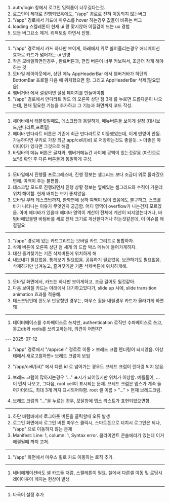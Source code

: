 1. auth/login 창에서 로그인 입력폼이 너무길다는것.
2. 로그인이 제대로 진행되었음에도, "/app" 경로로 전혀 이동되지 않는버그
3. "/app" 경로에서 카드에 마우스를 hover 하는경우 값들이 바뀌는 버그
4. loading 스켈레톤이 현재 ui 랑 맞지않아 이질감이 드는 ux 경험
5. 모든 버그요소 제거. 리팩토링 하면서 진행.

---
1. "/app" 경로에서 카드 하나만 보이게, 아래에서 위로 쓸어올리는경우 애니메이션 효과로 카드가 넘어가는 ui 반영
2. 작은 모바일화면인경우 , 완료버튼과, 편집 버튼이 너무 커보여서, 조금더 작게 해야하는 것
3. 모바일 레이아웃에서, 상단 메뉴 AppHeaderBar 에서 햄버거바가 하단의 BottomBar 프로필 다음 에 위치했으면 함. 그리고 AppHeaderBar 삭제(필요없음)
4. 햄버거바 에서 설정이면 설정 페이지를 만들어야함
5. "/app" 경로에서 만다라트 카드 의 오른쪽 상단 점 3개 를 누르면 드롭다운이 나오는데, 현재 필요한 기능을 추가하고 그 기능과 화면까지 코드 작성.


---

1. 헤더바에서 태블릿일때도, 데스크탑과 동일하게, 메뉴버튼들 보이게 설정 (대시보드,만다라트,프로필)
2. 헤더바 만다라트 버튼은 기존에 최근 만다라트로 이동했었는데, 이게 반영이 안됨. 가능하다면 쿠키로 가장 최근 app/cell/[id] 로 저장하는것도 좋을듯. > 더좋은 아이디어가 있다면 그것으로 해결
3. 바텀바의 메뉴 버튼은 글자와, 햄버거메뉴간 사이에 공백이 있는것같음 (마진으로 보임) 확인 후 다른 버튼들과 동일하게 구성.



---

1. 모바일에서 진행률 프로그레스바, 진행 정보는 셀그리드 보다 조금더 위로 올라갔으면해. 여백이 주는 불편함.
2. 데스크탑 모드로 진행되면서 진행 상황 정보는 옆에있는 셀그리드와 수직이 가운데 위치 해야함. 현재 배치는 보기 좋지않음.
3. 모바일 부터 데스크탑까지, 한화면에 상하 여백이 많이 있음에도 불구하고, 스크롤바가 나타나는 이유가 무엇인지 궁금함. 어디 영역이 overflow가 나는건지 모르겠음. 아마 헤더바가 있을때 헤더바 영역이 계산이 전체에 계산이 되지않는다거나, 바텀바에있을땐 바텀바를 세로 전체 크기로 계산한다거나 하는것같은데, 이 이슈를 해결필요


---

1. "/app" 경로에 있는 카드그리드는 모바일 카드 그리드로 통합하자.
2. 삭제 버튼이 오른쪽 상단 점 세개 의 드랍 박스 메뉴에 들어가게하자.
3. 대신 즐겨찾기는 기존 삭제버튼에 위치하게 해
4. 내보내기 필요없음. 통계보기 필요없음. 공유하기 필요없음. 보관하기도 필요없음. 삭제하기만 남겨놓고, 즐겨찾기만 기존 삭제버튼에 위치하게해.

---

1. 모바일 화면에서, 카드는 하나만 보이게하고, 조금 길어도 될것같아.
2. 다음 보여질 카드는 아래에서 대기하고있다가, slide up 시에, slide transition animation 효과를 적용해.
3. 데스크탑인데 윈도우 반응형인 경우는, 마우스 휠을 내릴경우 카드가 올라가게 하면돼



---

1. 데이터베이스를 수파베이스로 쓰지만, authentication 로직만 수파베이스로 쓰고, 몽고db와 redis를 쓰려고하는데, 의견이 어떤지?


--- 2025-07-12

1. "/app" 경로에서 "/app/cell" 경로로 이동 > 브레드 크럼 렌더링이 되지않음. 이상태에서 새로고침하면> 브레드 크럼이 보임

2. "/app/cell/[id]" 에서 다른 id 로 넘어가는 경우도 브레드 크럼이 렌더링 되지 않음.

3. 브레드 크럼이 많아지는경우 "..."  표시가 되어있지만 위치가 이상함.
예를들어, ... 이 먼저 나오고, 그다음, root cell이 표시되는 문제. 브레드 크럼은 뎁스가 계속 들어가더라도, 최대 3개 까지 표시되어야함. root 셀 이름 > "..." > 현재 브레드크럼.

4. 브레드 크럼의 "..."을 누르는 경우, 모달창에 뎁스 리스트가 표현되었으면함.


---

1. 하단 바텀바에서 로그아웃 버튼을 클릭할때 오류 발생
2. 로그인 화면에서 로그인 버튼 마우스 클릭시, 스마트폰으로 터치시 로그인은 되나, "/app" 으로 이동하지 않는 문제
3. Manifest: Line: 1, column: 1, Syntax error. 클라이언트 콘솔에러가 있는데 이거 해결될떄 까지 고쳐.



---


1. "/app" 화면에서 마우스 휠로 카드 이동하는 로직 추가.


---
1. 네비에게이션바도 셀 카드들 처럼, 스켈레톤이 필요. 셀에서 다른셀 이동 및 로딩시 레이아웃이 깨지는 현상이 발생



---




1. 다국어 설정 추가
